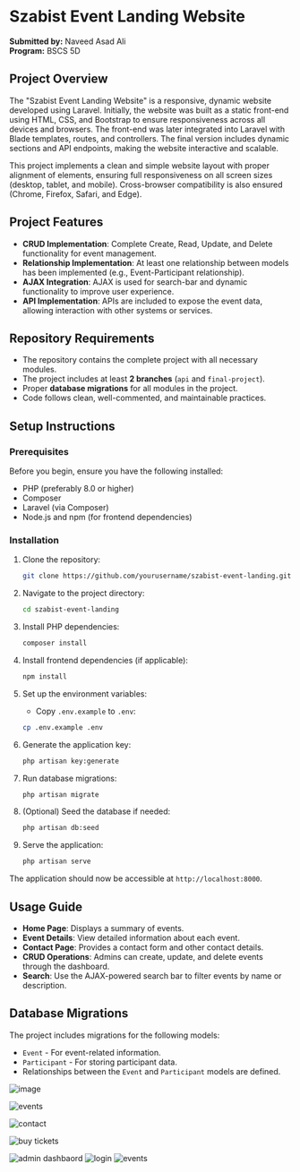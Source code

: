 

# Szabist Event Landing Website

**Submitted by:** Naveed Asad Ali  
**Program:** BSCS 5D

## Project Overview

The "Szabist Event Landing Website" is a responsive, dynamic website developed using Laravel. Initially, the website was built as a static front-end using HTML, CSS, and Bootstrap to ensure responsiveness across all devices and browsers. The front-end was later integrated into Laravel with Blade templates, routes, and controllers. The final version includes dynamic sections and API endpoints, making the website interactive and scalable.

This project implements a clean and simple website layout with proper alignment of elements, ensuring full responsiveness on all screen sizes (desktop, tablet, and mobile). Cross-browser compatibility is also ensured (Chrome, Firefox, Safari, and Edge).

## Project Features

- **CRUD Implementation**: Complete Create, Read, Update, and Delete functionality for event management.
- **Relationship Implementation**: At least one relationship between models has been implemented (e.g., Event-Participant relationship).
- **AJAX Integration**: AJAX is used for search-bar and dynamic functionality to improve user experience.
- **API Implementation**: APIs are included to expose the event data, allowing interaction with other systems or services.

## Repository Requirements

- The repository contains the complete project with all necessary modules.
- The project includes at least **2 branches** (`api` and `final-project`).
- Proper **database migrations** for all modules in the project.
- Code follows clean, well-commented, and maintainable practices.

## Setup Instructions

### Prerequisites
Before you begin, ensure you have the following installed:
- PHP (preferably 8.0 or higher)
- Composer
- Laravel (via Composer)
- Node.js and npm (for frontend dependencies)

### Installation

1. Clone the repository:
    ```bash
    git clone https://github.com/yourusername/szabist-event-landing.git
    ```

2. Navigate to the project directory:
    ```bash
    cd szabist-event-landing
    ```

3. Install PHP dependencies:
    ```bash
    composer install
    ```

4. Install frontend dependencies (if applicable):
    ```bash
    npm install
    ```

5. Set up the environment variables:
    - Copy `.env.example` to `.env`:
    ```bash
    cp .env.example .env
    ```

6. Generate the application key:
    ```bash
    php artisan key:generate
    ```

7. Run database migrations:
    ```bash
    php artisan migrate
    ```

8. (Optional) Seed the database if needed:
    ```bash
    php artisan db:seed
    ```

9. Serve the application:
    ```bash
    php artisan serve
    ```

The application should now be accessible at `http://localhost:8000`.

## Usage Guide

- **Home Page**: Displays a summary of events.
- **Event Details**: View detailed information about each event.
- **Contact Page**: Provides a contact form and other contact details.
- **CRUD Operations**: Admins can create, update, and delete events through the dashboard.
- **Search**: Use the AJAX-powered search bar to filter events by name or description.

## Database Migrations

The project includes migrations for the following models:

- `Event` - For event-related information.
- `Participant` - For storing participant data.
- Relationships between the `Event` and `Participant` models are defined.

![image](https://github.com/user-attachments/assets/889e28f0-3f76-45fc-bae9-23eaeeaf717c)

![events](https://github.com/user-attachments/assets/d0f15758-cd17-4b68-a125-731a38641b95)

![contact](https://github.com/user-attachments/assets/945dfed2-8d50-4ec3-a5a1-7fe427321fe8)

![buy tickets](https://github.com/user-attachments/assets/a6b6171e-1021-48d3-ba19-eb7bd9863753)

![admin dashbaord](https://github.com/user-attachments/assets/b96f0727-c90d-4bd3-ac0a-bf805e1dfe4c)
![login](https://github.com/user-attachments/assets/c1695966-cb69-489b-aa85-94f9c758cc05)
![events](https://github.com/user-attachments/assets/4e023ce4-a2a5-43ba-a647-83aef08f263f)





